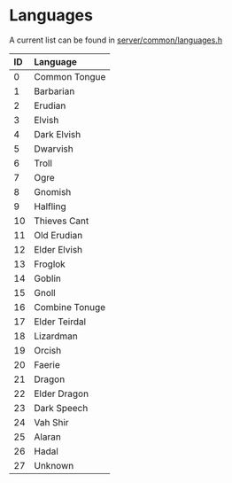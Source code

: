 # Languages

A current list can be found in [server/common/languages.h](https://github.com/EQEmu/Server/blob/master/common/languages.h)

| ID | Language |
| :--- | :--- |
| 0 | Common Tongue |
| 1 | Barbarian |
| 2 | Erudian |
| 3 | Elvish |
| 4 | Dark Elvish |
| 5 | Dwarvish |
| 6 | Troll |
| 7 | Ogre |
| 8 | Gnomish |
| 9 | Halfling |
| 10 | Thieves Cant |
| 11 | Old Erudian |
| 12 | Elder Elvish |
| 13 | Froglok |
| 14 | Goblin |
| 15 | Gnoll |
| 16 | Combine Tonuge |
| 17 | Elder Teirdal |
| 18 | Lizardman |
| 19 | Orcish |
| 20 | Faerie |
| 21 | Dragon |
| 22 | Elder Dragon |
| 23 | Dark Speech |
| 24 | Vah Shir |
| 25 | Alaran |
| 26 | Hadal |
| 27 | Unknown |


